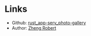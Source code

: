 # Links

<!-- DOCTOC SKIP -->

- Github: [rust_app-serv_photo-gallery](https://github.com/Zheng-Bote/rust_app-serv_photo-gallery)
- Author: [Zheng Robert](https://www.robert.hase-zheng.net)
